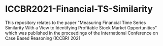 # ICCBR2021-Financial-TS-Similarity
This repository relates to the paper "Measuring Financial Time Series Similarity With a View to Identifying Profitable Stock Market Opportunities" which was published in the proceedings of the International Conference on Case Based Reasoning (ICCBR) 2021
